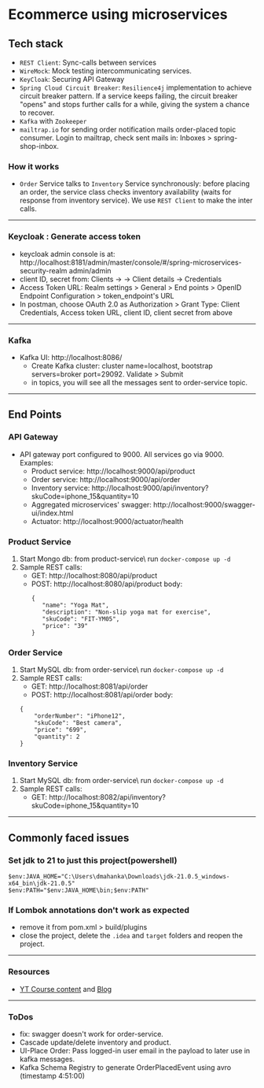 # Ecommerce using microservices
## Tech stack
* `REST Client`: Sync-calls between services
* `WireMock`: Mock testing intercommunicating services.
* `KeyCloak`: Securing API Gateway
* `Spring Cloud Circuit Breaker`: `Resilience4j` implementation to achieve circuit breaker pattern.
  If a service keeps failing, the circuit breaker "opens" and stops further calls for a while, giving the system a chance to recover.
* `Kafka` with `Zookeeper`
* `mailtrap.io` for sending order notification mails order-placed topic consumer. Login to mailtrap, check sent mails in: Inboxes > spring-shop-inbox.


### How it works
* `Order` Service talks to `Inventory` Service synchronously: before placing an order, the service class checks inventory availability (waits for response from inventory service). We use `REST Client` to make the inter calls.
---
### Keycloak : Generate access token
* keycloak admin console is at:  http://localhost:8181/admin/master/console/#/spring-microservices-security-realm admin/admin
* client ID, secret from: Clients -> <spring-microservices-security-realm> -> Client details -> Credentials
* Access Token URL: Realm settings > General > End points >
  OpenID Endpoint Configuration > token_endpoint's URL
* In postman, choose OAuth 2.0 as Authorization > Grant Type: Client Credentials, Access token URL, client ID, client secret from above
---
### Kafka
* Kafka UI: http://localhost:8086/
  * Create Kafka cluster: cluster name=localhost, bootstrap servers=broker port=29092. Validate > Submit
  * in topics, you will see all the messages sent to order-service topic.

---
## End Points
### API Gateway
* API gateway port configured to 9000. All services go via 9000. Examples: 
  * Product service: http://localhost:9000/api/product
  * Order service: http://localhost:9000/api/order
  * Inventory service: http://localhost:9000/api/inventory?skuCode=iphone_15&quantity=10
  * Aggregated microservices' swagger: http://localhost:9000/swagger-ui/index.html
  * Actuator: http://localhost:9000/actuator/health
### Product Service
1. Start Mongo db: from product-service\ run
```docker-compose up -d```
2. Sample REST calls:
   * GET: http://localhost:8080/api/product 
   * POST: http://localhost:8080/api/product
     body:
     ```
     {
        "name": "Yoga Mat",
        "description": "Non-slip yoga mat for exercise",
        "skuCode": "FIT-YM05",
        "price": "39"
     }
     ```
     

### Order Service
1. Start MySQL db: from order-service\ run
   ```docker-compose up -d```
2. Sample REST calls:
    * GET: http://localhost:8081/api/order
    * POST: http://localhost:8081/api/order
      body: 
   ```
   {
       "orderNumber": "iPhone12",
       "skuCode": "Best camera",
       "price": "699",
       "quantity": 2
   }
   ```
### Inventory Service
1. Start MySQL db: from order-service\ run
   ```docker-compose up -d```
2. Sample REST calls:
    * GET: http://localhost:8082/api/inventory?skuCode=iphone_15&quantity=10
   

---
## Commonly faced issues
### Set jdk to 21 to just this project(powershell)
```
$env:JAVA_HOME="C:\Users\dmahanka\Downloads\jdk-21.0.5_windows-x64_bin\jdk-21.0.5"
$env:PATH="$env:JAVA_HOME\bin;$env:PATH"
```
### If Lombok annotations don't work as expected
- remove it from pom.xml > build/plugins
- close the project, delete the `.idea` and `target` folders and reopen the project.

---
### Resources
* [YT Course content](https://www.youtube.com/watch?v=yn_stY3HCr8) and  [Blog](https://programmingtechie.com/articles/spring-boot-microservices-tutorial) 


---
### ToDos
* fix: swagger doesn't work for order-service.
* Cascade update/delete inventory and product.
* UI-Place Order: Pass logged-in user email in the payload to later use in kafka messages.
* Kafka Schema Registry to generate OrderPlacedEvent using avro (timestamp 4:51:00)